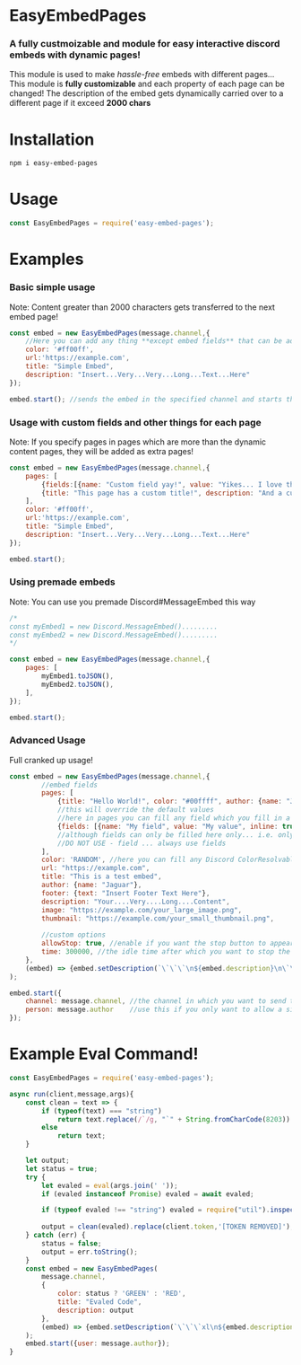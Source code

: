 # EasyEmbedPages
### A fully custmoizable and module for easy interactive discord embeds with dynamic pages!

This module is used to make *hassle-free* embeds with different pages... This module is **fully customizable** and each property of each page can be changed!
The description of the embed gets dynamically carried over to a different page if it exceed **2000 chars**


# Installation
```bash
npm i easy-embed-pages
```
# Usage
```js
const EasyEmbedPages = require('easy-embed-pages');
```
# Examples
### Basic simple usage
Note: Content greater than 2000 characters gets transferred to the next embed page!
```js
const embed = new EasyEmbedPages(message.channel,{
    //Here you can add any thing **except embed fields** that can be added in a regular discord embed in json format
    color: '#ff00ff',
    url:'https://example.com',
    title: "Simple Embed",
    description: "Insert...Very...Very...Long...Text...Here"
});

embed.start(); //sends the embed in the specified channel and starts the interactive process
```

### Usage with custom fields and other things for each page
Note: If you specify pages in pages which are more than the dynamic content pages, they will be added as extra pages!
```js
const embed = new EasyEmbedPages(message.channel,{
    pages: [
        {fields:[{name: "Custom field yay!", value: "Yikes... I love this module!", inline: false}]},
        {title: "This page has a custom title!", description: "And a custom description field too!"}
    ],
    color: '#ff00ff',
    url:'https://example.com',
    title: "Simple Embed",
    description: "Insert...Very...Very...Long...Text...Here"
});

embed.start();
```
### Using premade embeds
Note: You can use you premade Discord#MessageEmbed this way
```js
/*
const myEmbed1 = new Discord.MessageEmbed().........
const myEmbed2 = new Discord.MessageEmbed().........
*/

const embed = new EasyEmbedPages(message.channel,{
    pages: [
        myEmbed1.toJSON(),
        myEmbed2.toJSON(),
    ],
});

embed.start();
```

### Advanced Usage
Full cranked up usage!
```js
const embed = new EasyEmbedPages(message.channel,{
        //embed fields
        pages: [
            {title: "Hello World!", color: "#00ffff", author: {name: "Jaguar"}}, 
            //this will override the default values
            //here in pages you can fill any field which you fill in a regular MessageEmbed
            {fields: [{name: "My field", value: "My value", inline: true}], thumbnail: "https://example.com/my_other_image.png"} 
            //although fields can only be filled here only... i.e. only in pages
            //DO NOT USE - field ... always use fields
        ],
        color: 'RANDOM', //here you can fill any Discord ColorResolvable... RANDOM will give each page a random color
        url: "https://example.com",
        title: "This is a test embed",
        author: {name: "Jaguar"},
        footer: {text: "Insert Footer Text Here"},
        description: "Your....Very....Long....Content",
        image: "https://example.com/your_large_image.png",
        thumbnail: "https://example.com/your_small_thumbnail.png",
        
        //custom options
        allowStop: true, //enable if you want the stop button to appear used to stop the interactive process
        time: 300000, //the idle time after which you want to stop the interactive process
    },
    (embed) => {embed.setDescription(`\`\`\`\n${embed.description}\n\`\`\``)} //this function will codeblock the whole description!... Will help you unleash your creativity!
);

embed.start({
    channel: message.channel, //the channel in which you want to send the embed
    person: message.author    //use this if you only want to allow a single person to be able to access the embed reactions control
});
```

# Example Eval Command!

```js
const EasyEmbedPages = require('easy-embed-pages');

async run(client,message,args){
    const clean = text => {
        if (typeof(text) === "string")
            return text.replace(/`/g, "`" + String.fromCharCode(8203)).replace(/@/g, "@" + String.fromCharCode(8203));
        else
            return text;
    }

    let output;
    let status = true;
    try {
        let evaled = eval(args.join(' '));
        if (evaled instanceof Promise) evaled = await evaled;

        if (typeof evaled !== "string") evaled = require("util").inspect(evaled);
        
        output = clean(evaled).replace(client.token,'[TOKEN REMOVED]');
    } catch (err) {
        status = false;
        output = err.toString();
    }
    const embed = new EasyEmbedPages(
        message.channel,
        {   
            color: status ? 'GREEN' : 'RED',
            title: "Evaled Code",
            description: output
        },
        (embed) => {embed.setDescription(`\`\`\`xl\n${embed.description}\n\`\`\``)}
    );
    embed.start({user: message.author});
}
```